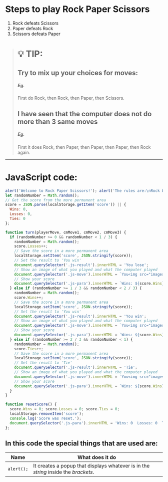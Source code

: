 Steps to play Rock Paper Scissors
=================================
1. Rock defeats Scissors
2. Paper defeats Rock
3. Scissors defeats Paper
> :bulb: TIP:
> ===========
> Try to mix up your choices for moves:
> -------------------------------------
> ##### Eg.
> First do Rock, then Rock, then Paper, then Scissors.
> ## I have seen that the computer does not do more than 3 same moves
> ##### Eg.
> First it does Rock, then Paper, then Paper, then Paper, then Rock again.
____________________________________
JavaScript code:
================
```JavaScript
alert('Welcome to Rock Paper Scissors!'); alert('The rules are:\nRock beats Scissors\nScissors beat Paper\nPaper beats Rock')
let randomNumber = Math.random();
// Get the score from the more permanent area
score = JSON.parse(localStorage.getItem('score')) || {
  Wins: 0,
  Losses: 0,
  Ties: 0
};

function turn(playerMove, cmMove1, cmMove2, cmMove3) {
  if (randomNumber >= 0 && randomNumber < 1 / 3) {
    randomNumber = Math.random();
    score.Losses++;
    // Save the score in a more permanent area
    localStorage.setItem('score', JSON.stringify(score));
    // Set the result to 'You win'
    document.querySelector('.js-result').innerHTML = 'You lose';
    // Show an image of what you played and what the computer played
    document.querySelector('.js-move').innerHTML = `You<img src="images/${playerMove}-emoji.png" class="image-button"><img src="images/${cmMove1}-emoji.png" class="image-button">Computer`;
    // Show your score
    document.querySelector('.js-para').innerHTML = `Wins: ${score.Wins}, Losses: ${score.Losses}, Ties: ${score.Ties}`;
  } else if (randomNumber >= 1 / 3 && randomNumber < 2 / 3) {
    randomNumber = Math.random();
    score.Wins++;
    // Save the score in a more permanent area
    localStorage.setItem('score', JSON.stringify(score));
    // Set the result to 'You win'
    document.querySelector('.js-result').innerHTML = 'You win';
    // Show an image of what you played and what the computer played
    document.querySelector('.js-move').innerHTML = `You<img src="images/${playerMove}-emoji.png" class="image-button"><img src="images/${cmMove2}-emoji.png" class="image-button">Computer`;
    // Show your score
    document.querySelector('.js-para').innerHTML = `Wins: ${score.Wins}, Losses: ${score.Losses}, Ties: ${score.Ties}`;
  } else if (randomNumber >= 2 / 3 && randomNumber < 1) {
    randomNumber = Math.random();
    score.Ties++;
    // Save the score in a more permanent area
    localStorage.setItem('score', JSON.stringify(score));
    // Set the result to 'Tie'
    document.querySelector('.js-result').innerHTML = 'Tie';
    // Show an image of what you played and what the computer played
    document.querySelector('.js-move').innerHTML = `You<img src="images/${playerMove}-emoji.png" class="image-button"><img src="images/${cmMove3}-emoji.png" class="image-button">Computer`;
    // Show your score
    document.querySelector('.js-para').innerHTML = `Wins: ${score.Wins}, Losses: ${score.Losses}, Ties: ${score.Ties}`;
  }
}

function resetScore() {
  score.Wins = 0; score.Losses = 0; score.Ties = 0;
  localStorage.removeItem('score');
  console.log('Score was reset.');
  document.querySelector('.js-para').innerHTML = 'Wins: 0  Losses: 0  Ties: 0';
};
```
In this code the special things that are used are:
--------------------------------------------------

| **Name**             | **What does it do**                                                                 |
|---|---|
| `alert();`           | It creates a popup that displays whatever is in the *string* inside the *brackets*. |
